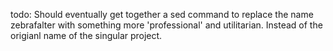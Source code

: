 todo:
Should eventually get together a sed command to replace the name zebrafalter with something more 'professional' and utilitarian. Instead of the origianl name of the singular project.
